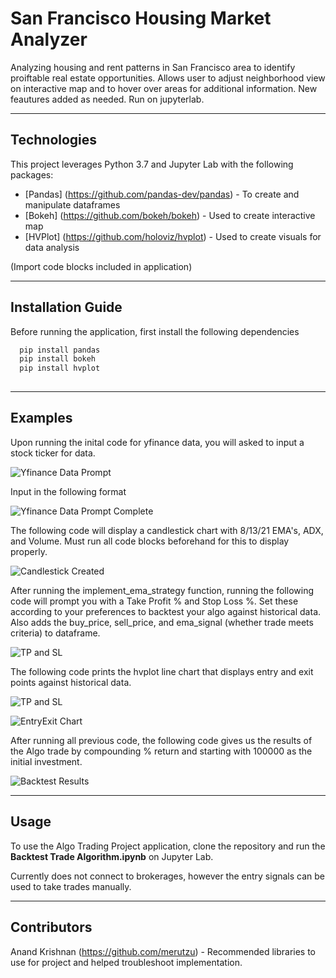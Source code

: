 # San Francisco Housing Market Analyzer
Analyzing housing and rent patterns in San Francisco area to identify proiftable real estate opportunities. Allows user to adjust neighborhood view on interactive map and to hover over areas for additional information. New feautures added as needed. Run on jupyterlab.

--- 

## Technologies

This project leverages Python 3.7 and Jupyter Lab with the following packages:

* [Pandas] (https://github.com/pandas-dev/pandas) - To create and manipulate dataframes
* [Bokeh] (https://github.com/bokeh/bokeh) - Used to create interactive map 
* [HVPlot] (https://github.com/holoviz/hvplot) - Used to create visuals for data analysis

(Import code blocks included in application)

--- 

## Installation Guide

Before running the application, first install the following dependencies 

```python
  pip install pandas
  pip install bokeh
  pip install hvplot
  
```

---

## Examples

Upon running the inital code for yfinance data, you will asked to input a stock ticker for data.

![Yfinance Data Prompt](Images/Yfinance_Data.PNG)

Input in the following format 

![Yfinance Data Prompt Complete](Images/Yfinance_Data2.PNG)



The following code will display a candlestick chart with 8/13/21 EMA's, ADX, and Volume. Must run all code blocks beforehand for this to display properly.

![Candlestick Created](Images/Candlestick_Display.PNG)




After running the implement_ema_strategy function, running the following code will prompt you with a Take Profit % and Stop Loss %. Set these according to your preferences to backtest your algo against historical data. Also adds the buy_price, sell_price, and ema_signal (whether trade meets criteria) to dataframe.

![TP and SL](Images/tp_stoploss.PNG)



The following code prints the hvplot line chart that displays entry and exit points against historical data. 

![TP and SL](Images/backtest_chart_code.PNG)

![EntryExit Chart](Images/entry_exit_chart.PNG)



After running all previous code, the following code gives us the results of the Algo trade by compounding % return and starting with 100000 as the initial investment.

![Backtest Results](Images/backtest_results.PNG)

---

## Usage

To use the Algo Trading Project application, clone the repository and run the **Backtest Trade Algorithm.ipynb** on Jupyter Lab. 

Currently does not connect to brokerages, however the entry signals can be used to take trades manually.

---

## Contributors

Anand Krishnan (https://github.com/merutzu) - Recommended libraries to use for project and helped troubleshoot implementation.



